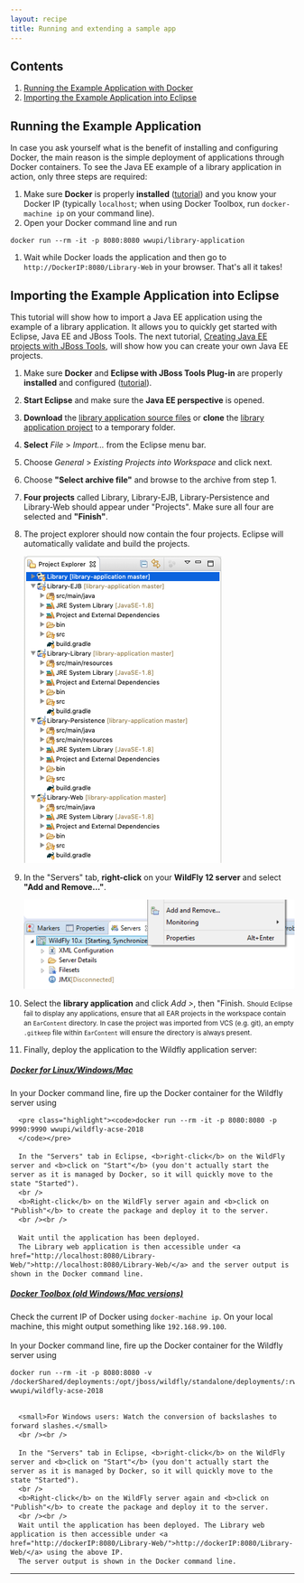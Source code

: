 ```yaml
---
layout: recipe
title: Running and extending a sample app
---
```


## Contents

1. [Running the Example Application with Docker](#run)
1. [Importing the Example Application into Eclipse](#import)

## <a id="run" name="run"></a>Running the Example Application
In case you ask yourself what is the benefit of installing and configuring Docker, the main reason is the simple deployment of applications through Docker containers.
To see the Java EE example of a library application in action, only three steps are required:

1. Make sure **Docker** is properly **installed**  ([tutorial](010_setting_up_environment_with_docker.html)) and you know your Docker IP (typically `localhost`; when using Docker Toolbox, run  `docker-machine ip` on your command line).
1. Open your Docker command line and run
```
docker run --rm -it -p 8080:8080 wwupi/library-application
```
1. Wait while Docker loads the application and then go to `http://DockerIP:8080/Library-Web` in your browser. That's all it takes!

## <a id="import" name="import"></a>Importing the Example Application into Eclipse
This tutorial will show how to import a Java EE application using the example of a library application. It allows you to quickly get started with Eclipse, Java EE and JBoss Tools. The next tutorial, [Creating Java EE projects with JBoss Tools](020_tutorial_jboss_project.html), will show how you can create your own Java EE projects.

1. Make sure **Docker** and **Eclipse with JBoss Tools Plug-in** are properly **installed** and configured ([tutorial](010_setting_up_environment_with_docker.html)).
1. **Start Eclipse** and make sure the **Java EE perspective** is opened.
1. **Download** the [library application source files](https://github.com/wwu-pi/library-application/archive/master.zip) or **clone** the [library application project](https://github.com/wwu-pi/library-application/) to a temporary folder.
1. **Select** *File* > *Import...* from the Eclipse menu bar.
1. Choose *General* > *Existing Projects into Workspace* and click next.
1. Choose **"Select archive file"** and browse to the archive from step 1.
1. **Four projects** called Library, Library-EJB, Library-Persistence and Library-Web should appear under "Projects". Make sure all four are selected and **"Finish"**.
1. The project explorer should now contain the four projects. Eclipse will automatically validate and build the projects.

    ![](images/library_projects.png)

1. <a id="import-deploy" name="import-deploy" />In the "Servers" tab, **right-click** on your **WildFly 12 server** and select **"Add and Remove..."**.

    ![](images/library_add.png)

1. Select the **library application** and click *Add >*, then "Finish. <small>Should Eclipse fail to display any applications, ensure that all EAR projects in the workspace contain an ``EarContent`` directory. In case the project was imported from VCS (e.g. git), an empty ``.gitkeep`` file within ``EarContent`` will ensure the directory is always present.</small>
1. Finally, deploy the application to the Wildfly application server:

<div class="accordion vertical">
  <section id="runWithDocker">
      <h5><a href="#runWithDocker">Docker for Linux/Windows/Mac</a></h5><div>
      In your Docker command line, fire up the Docker container for the Wildfly server using

      <pre class="highlight"><code>docker run --rm -it -p 8080:8080 -p 9990:9990 wwupi/wildfly-acse-2018
      </code></pre>

      In the "Servers" tab in Eclipse, <b>right-click</b> on the WildFly server and <b>click on "Start"</b> (you don't actually start the server as it is managed by Docker, so it will quickly move to the state "Started").
      <br />
      <b>Right-click</b> on the WildFly server again and <b>click on "Publish"</b> to create the package and deploy it to the server.
      <br /><br />

      Wait until the application has been deployed.
      The Library web application is then accessible under <a href="http://localhost:8080/Library-Web/">http://localhost:8080/Library-Web/</a> and the server output is shown in the Docker command line.
  </div></section>
   <section id="runWithToolbox">
       <h5><a href="#runWithToolbox">Docker Toolbox (old Windows/Mac versions)</a></h5><div>
       Check the current IP of Docker using <code class="highlighter-rouge">docker-machine ip</code>.
       On your local machine, this might output something like <code class="highlighter-rouge">192.168.99.100</code>.
       <br /><br />
       In your Docker command line, fire up the Docker container for the Wildfly server using
       <pre class="highlight"><code>docker run --rm -it -p 8080:8080 -v /dockerShared/deployments:/opt/jboss/wildfly/standalone/deployments/:rw wwupi/wildfly-acse-2018
       </code></pre>

      <small>For Windows users: Watch the conversion of backslashes to forward slashes.</small>
      <br /><br />

      In the "Servers" tab in Eclipse, <b>right-click</b> on the WildFly server and <b>click on "Start"</b> (you don't actually start the server as it is managed by Docker, so it will quickly move to the state "Started").
      <br />
      <b>Right-click</b> on the WildFly server again and <b>click on "Publish"</b> to create the package and deploy it to the server.
      <br /><br />
      Wait until the application has been deployed. The Library web application is then accessible under <a href="http://dockerIP:8080/Library-Web/">http://dockerIP:8080/Library-Web/</a> using the above IP.
      The server output is shown in the Docker command line.
   </div></section>
</div>



---
